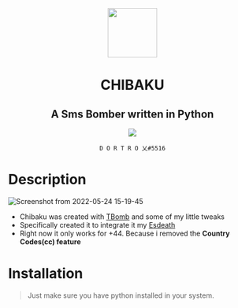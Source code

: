 <div id="header" align="center">
  <img src="https://user-images.githubusercontent.com/78467470/168476573-b0df52f2-c02b-4c41-abc2-46764bc7375c.png" width="100"/>
  <h1>CHIBAKU</h1><h2>A Sms Bomber written in Python</h2>

  <img src="https://c.tenor.com/RlLrwGJl5T4AAAAC/chibaku-tensei-sasuke-uchiha.gif">

  `D O R T R O 乂#5516`

</div>

<h1>Description</h1>


![Screenshot from 2022-05-24 15-19-45](https://user-images.githubusercontent.com/78467470/170058605-3290c031-87f1-41a0-b358-55b2c8eb0755.png)
* Chibaku was created with [TBomb](https://github.com/TheSpeedX/TBomb) and some of my little tweaks
* Specifically created it to integrate it my [Esdeath](https://github.com/DORTROX/ESDEATH)
* Right now it only works for +44. Because i removed the **Country Codes(cc) feature**

<h1>Installation</h1>

> Just make sure you have python installed in your system.
